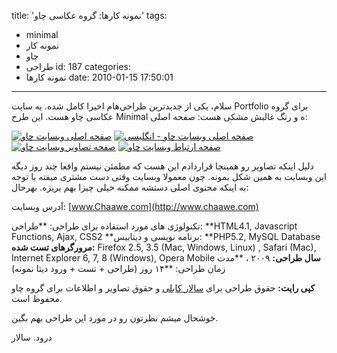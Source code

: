 title: 'نمونه کارها: گروه عکاسی چاو'
tags:
  - minimal
  - نمونه کار
  - چاو
  - طراحی
id: 187
categories:
  - نمونه کارها
date: 2010-01-15 17:50:01
---

سلام، یکی از جدیدترین طراحی‌هام اخیرا کامل شده. یه سایت Portfolio برای گروه عکاسی چاو هست. این طرح Minimal ه و رنگ غالبش مشکی هست: صفحه اصلی:

[![صقحه اصلی وبسایت چاو](http://sallar.me/wp-content/uploads/2010/01/chaawe1.jpg "chaawe1")](http://sallar.me/wp-content/uploads/2010/01/chaawe1.jpg)
[![صفحه اصلی وبسایت چاو - انگلیسی](http://sallar.me/wp-content/uploads/2010/01/chaawe2-150x150.jpg "chaawe2")](http://sallar.me/wp-content/uploads/2010/01/chaawe2.jpg) [![صفحه تصاویر وبسایت چاو](http://sallar.me/wp-content/uploads/2010/01/chaawe3-150x150.jpg "chaawe3")](http://sallar.me/wp-content/uploads/2010/01/chaawe3.jpg) [![صفحه ارتباط وبسایت چاو](http://sallar.me/wp-content/uploads/2010/01/chaawe4-150x150.jpg "chaawe4")](http://sallar.me/wp-content/uploads/2010/01/chaawe4.jpg)

دلیل اینکه تصاویر رو همینجا قراردادم این هست که مطمئن نیستم واقعا چند روز دیگه این وبسایت به همین شکل بمونه. چون معمولا وبسایت وقتی دست مشتری میفته با توجه به اینکه محتوی اصلی دستشه ممکنه خیلی چیزا بهم بریزه. بهرحال:

آدرس وبسایت: [www.Chaawe.com](http://www.chaawe.com)

تکنولوژی های مورد استفاده برای طراحی:
**طراحی: **HTML4.1, Javascript Functions, Ajax, CSS2
**برنامه نویسی و دیتابیس: **PHP5.2, MySQL Database
**مرورگرهای تست شده:** Firefox 2.5, 3.5 (Mac, Windows, Linux) , Safari (Mac), Internet Explorer 6, 7, 8 (Windows), Opera Mobile
**سال طراحی:** ۲۰۰۹ ، **مدت زمان طراحی: **۱۴ روز (طراحی + تست + ورود دیتا نمونه)

**کپی رایت:** حقوق طراحی برای [سالار کابلی](http://sallar.me) و حقوق تصاویر و اطلاعات برای گروه چاو محفوظ است.

خوشحال میشم نظرتون رو در مورد این طراحی بهم بگین.

درود. سالار